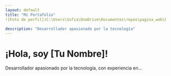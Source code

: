```yaml
---
layout: default
title: "Mi Portafolio"
![Foto de perfil](C:\Users\Sofia\OneDrive\Documentos\repos\pagina_web\Foto.jpg)

description: "Desarrollador apasionado por la tecnología"
---
```


# ¡Hola, soy [Tu Nombre]!

Desarrollador apasionado por la tecnología, con experiencia en...